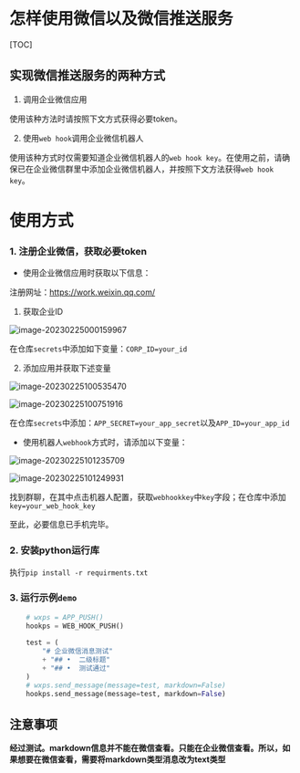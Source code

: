 # 怎样使用微信以及微信推送服务

[TOC]



## 实现微信推送服务的两种方式

1. 调用企业微信应用

使用该种方法时请按照下文方式获得必要token。

2. 使用`web hook`调用企业微信机器人

使用该种方式时仅需要知道企业微信机器人的`web hook key`。在使用之前，请确保已在企业微信群里中添加企业微信机器人，并按照下文方法获得`web hook key`。

# 使用方式

### 1. 注册企业微信，获取必要token

- 使用企业微信应用时获取以下信息：

注册网址：https://work.weixin.qq.com/

1. 获取企业ID

![image-20230225000159967](https://s2.loli.net/2023/02/25/9V3l5IGvZiFqMRu.png)

在仓库`secrets`中添加如下变量：`CORP_ID=your_id`

2. 添加应用并获取下述变量

![image-20230225100535470](https://s2.loli.net/2023/02/25/XaTm65MjOE3A8iJ.png)

![image-20230225100751916](https://s2.loli.net/2023/02/25/bkJGwyzZfgIOa7R.png)

在仓库`secrets`中添加：`APP_SECRET=your_app_secret`以及`APP_ID=your_app_id`

- 使用机器人`webhook`方式时，请添加以下变量：

![image-20230225101235709](https://s2.loli.net/2023/02/25/gOtL3dmJqpBDWIh.png)

![image-20230225101249931](https://s2.loli.net/2023/02/25/bghHpI3UDvq29lM.png)

找到群聊，在其中点击机器人配置，获取`webhookkey`中`key`字段；在仓库中添加`key=your_web_hook_key`

至此，必要信息已手机完毕。

### 2. 安装python运行库

执行`pip install -r requirments.txt`

### 3. 运行示例`demo`

```python
    # wxps = APP_PUSH()
    hookps = WEB_HOOK_PUSH()
    
    test = (
        "# 企业微信消息测试"
        + "## •  二级标题"
        + "## •  测试通过"
    )
    # wxps.send_message(message=test, markdown=False)
    hookps.send_message(message=test, markdown=False)
```

## 注意事项

**经过测试。markdown信息并不能在微信查看。只能在企业微信查看。所以，如果想要在微信查看，需要将markdown类型消息改为text类型**

